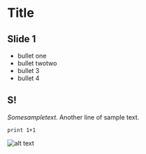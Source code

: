 # Title

## Slide 1
* bullet one 
* bullet twotwo
* bullet 3
* bullet 4

## S!
$Some sample text$. Another line of sample text.


```{python}
print 1+1
```

![alt text](test.png "Logo Title Text 1")


